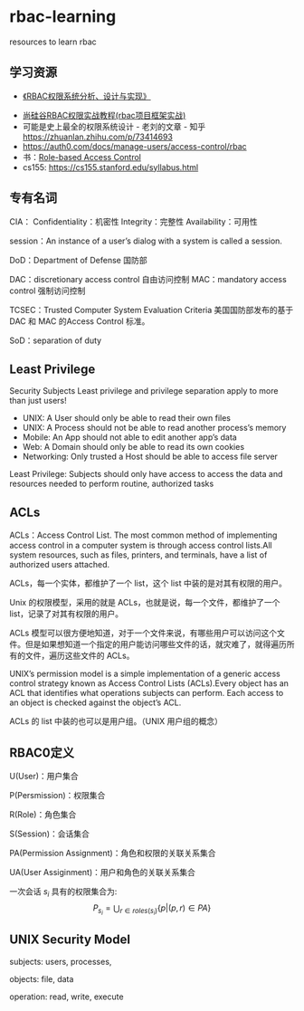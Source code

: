 # rbac-learning
resources to learn rbac



## 学习资源

 - [《RBAC权限系统分析、设计与实现》](https://shuwoom.com/?p=3041)
* [尚硅谷RBAC权限实战教程(rbac项目框架实战)](https://www.bilibili.com/video/BV1pp411o7UX)
* 可能是史上最全的权限系统设计 - 老刘的文章 - 知乎 https://zhuanlan.zhihu.com/p/73414693
* https://auth0.com/docs/manage-users/access-control/rbac
* 书：[Role-based Access Control](https://book.douban.com/subject/2586338/)
* cs155: https://cs155.stanford.edu/syllabus.html


## 专有名词

CIA：
Confidentiality：机密性
Integrity：完整性
Availability：可用性

session：An instance of a user’s dialog with a system is called a session.

DoD：Department of Defense 国防部

DAC：discretionary access control 自由访问控制
MAC：mandatory access control 强制访问控制

TCSEC：Trusted Computer System Evaluation Criteria 美国国防部发布的基于 DAC 和 MAC 的Access Control 标准。

SoD：separation of duty


## Least Privilege

Security Subjects
Least privilege and privilege separation apply to more than just users!
- UNIX: A User should only be able to read their own files
- UNIX: A Process should not be able to read another process’s memory
- Mobile: An App should not able to edit another app’s data
- Web: A Domain should only be able to read its own cookies
- Networking: Only trusted a Host should be able to access file server

Least Privilege:  Subjects should only have access to access the data and resources needed to perform routine, authorized tasks



## ACLs


ACLs：Access Control List. The most common method of implementing access control in a computer system is through access control lists.All system resources, such as files, printers, and terminals, have a list of authorized users attached.

ACLs，每一个实体，都维护了一个 list，这个 list 中装的是对其有权限的用户。

Unix 的权限模型，采用的就是 ACLs，也就是说，每一个文件，都维护了一个 list，记录了对其有权限的用户。

ACLs 模型可以很方便地知道，对于一个文件来说，有哪些用户可以访问这个文件。但是如果想知道一个指定的用户能访问哪些文件的话，就灾难了，就得遍历所有的文件，遍历这些文件的 ACLs。

UNIX’s permission model is a simple implementation of a generic access control strategy known as Access Control Lists (ACLs).Every object has an ACL that identifies what operations subjects can perform. Each access to an object is checked against the object’s ACL.



ACLs 的 list 中装的也可以是用户组。（UNIX 用户组的概念）



## RBAC0定义

U(User)：用户集合

P(Persmission)：权限集合

R(Role)：角色集合

S(Session)：会话集合

PA(Permission Assignment)：角色和权限的关联关系集合

UA(User Assiginment)：用户和角色的关联关系集合



一次会话 $s_i$ 具有的权限集合为:
$$
P_{s_i} = \bigcup_{r \in roles(s_i)}\{p|(p,r)∈PA\}
$$




## UNIX Security Model

subjects: users, processes,

objects: file, data

operation: read, write, execute



